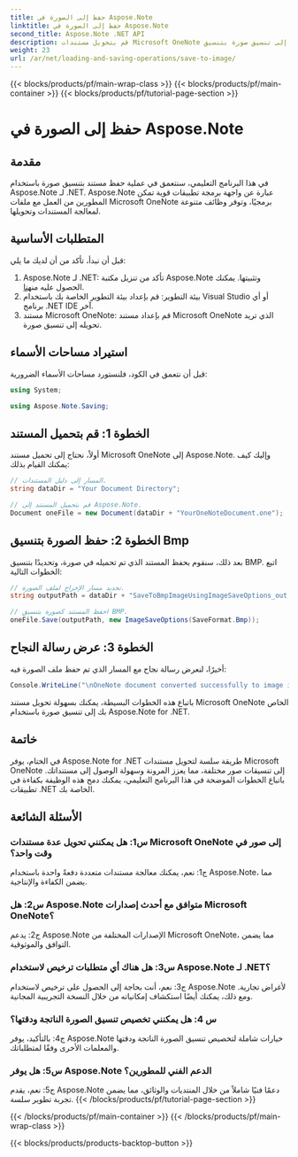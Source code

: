 ```yaml
---
title: حفظ إلى الصورة في Aspose.Note
linktitle: حفظ إلى الصورة في Aspose.Note
second_title: Aspose.Note .NET API
description: قم بتحويل مستندات Microsoft OneNote بسهولة إلى تنسيق صورة بتنسيق BMP باستخدام Aspose.Note لـ .NET. تكامل سلس وخطوات سهلة ووظائف قوية.
weight: 23
url: /ar/net/loading-and-saving-operations/save-to-image/
---
```


{{< blocks/products/pf/main-wrap-class >}}
{{< blocks/products/pf/main-container >}}
{{< blocks/products/pf/tutorial-page-section >}}

# حفظ إلى الصورة في Aspose.Note

## مقدمة

في هذا البرنامج التعليمي، سنتعمق في عملية حفظ مستند بتنسيق صورة باستخدام Aspose.Note لـ .NET. Aspose.Note عبارة عن واجهة برمجة تطبيقات قوية تمكن المطورين من العمل مع ملفات Microsoft OneNote برمجيًا، وتوفر وظائف متنوعة لمعالجة المستندات وتحويلها.

## المتطلبات الأساسية

قبل أن نبدأ، تأكد من أن لديك ما يلي:

1.  Aspose.Note لـ .NET: تأكد من تنزيل مكتبة Aspose.Note وتثبيتها. يمكنك الحصول عليه من[هنا](https://releases.aspose.com/note/net/).
2. بيئة التطوير: قم بإعداد بيئة التطوير الخاصة بك باستخدام Visual Studio أو أي برنامج .NET IDE آخر.
3. مستند Microsoft OneNote: قم بإعداد مستند Microsoft OneNote الذي تريد تحويله إلى تنسيق صورة.

## استيراد مساحات الأسماء

قبل أن نتعمق في الكود، فلنستورد مساحات الأسماء الضرورية:

```csharp
using System;

using Aspose.Note.Saving;
```

## الخطوة 1: قم بتحميل المستند

أولاً، نحتاج إلى تحميل مستند Microsoft OneNote إلى Aspose.Note. وإليك كيف يمكنك القيام بذلك:

```csharp
// المسار إلى دليل المستندات.
string dataDir = "Your Document Directory";

// قم بتحميل المستند إلى Aspose.Note.
Document oneFile = new Document(dataDir + "YourOneNoteDocument.one");
```

## الخطوة 2: حفظ الصورة بتنسيق Bmp

بعد ذلك، سنقوم بحفظ المستند الذي تم تحميله في صورة، وتحديدًا بتنسيق BMP. اتبع الخطوات التالية:

```csharp
// تحديد مسار الإخراج لملف الصورة.
string outputPath = dataDir + "SaveToBmpImageUsingImageSaveOptions_out.bmp";

// احفظ المستند كصورة بتنسيق BMP.
oneFile.Save(outputPath, new ImageSaveOptions(SaveFormat.Bmp));
```

## الخطوة 3: عرض رسالة النجاح

أخيرًا، لنعرض رسالة نجاح مع المسار الذي تم حفظ ملف الصورة فيه:

```csharp
Console.WriteLine("\nOneNote document converted successfully to image in BMP format.\nFile saved at " + outputPath);
```

باتباع هذه الخطوات البسيطة، يمكنك بسهولة تحويل مستند Microsoft OneNote الخاص بك إلى تنسيق صورة باستخدام Aspose.Note for .NET.

## خاتمة

في الختام، يوفر Aspose.Note for .NET طريقة سلسة لتحويل مستندات Microsoft OneNote إلى تنسيقات صور مختلفة، مما يعزز المرونة وسهولة الوصول إلى مستنداتك. باتباع الخطوات الموضحة في هذا البرنامج التعليمي، يمكنك دمج هذه الوظيفة بكفاءة في تطبيقات .NET الخاصة بك.

## الأسئلة الشائعة

### س1: هل يمكنني تحويل عدة مستندات Microsoft OneNote إلى صور في وقت واحد؟

ج1: نعم، يمكنك معالجة مستندات متعددة دفعةً واحدة باستخدام Aspose.Note، مما يضمن الكفاءة والإنتاجية.

### س2: هل Aspose.Note متوافق مع أحدث إصدارات Microsoft OneNote؟

ج2: يدعم Aspose.Note الإصدارات المختلفة من Microsoft OneNote، مما يضمن التوافق والموثوقية.

### س3: هل هناك أي متطلبات ترخيص لاستخدام Aspose.Note لـ .NET؟

ج3: نعم، أنت بحاجة إلى الحصول على ترخيص لاستخدام Aspose.Note لأغراض تجارية. ومع ذلك، يمكنك أيضًا استكشاف إمكانياته من خلال النسخة التجريبية المجانية.

### س 4: هل يمكنني تخصيص تنسيق الصورة الناتجة ودقتها؟

ج4: بالتأكيد، يوفر Aspose.Note خيارات شاملة لتخصيص تنسيق الصورة الناتجة ودقتها والمعلمات الأخرى وفقًا لمتطلباتك.

### س5: هل يوفر Aspose.Note الدعم الفني للمطورين؟

ج5: نعم، يقدم Aspose.Note دعمًا فنيًا شاملاً من خلال المنتديات والوثائق، مما يضمن تجربة تطوير سلسة.
{{< /blocks/products/pf/tutorial-page-section >}}

{{< /blocks/products/pf/main-container >}}
{{< /blocks/products/pf/main-wrap-class >}}

{{< blocks/products/products-backtop-button >}}
